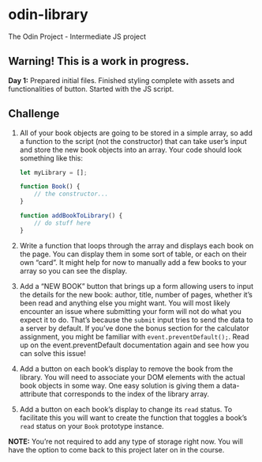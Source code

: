 # odin-library

The Odin Project - Intermediate JS project

## Warning! This is a work in progress.

**Day 1:** Prepared initial files. Finished styling complete with assets and functionalities of button. Started with the JS script.

## Challenge

1. All of your book objects are going to be stored in a simple array, so add a function to the script (not the constructor) that can take user’s input and store the new book objects into an array. Your code should look something like this:

    ```js
    let myLibrary = [];

    function Book() {
        // the constructor...
    }

    function addBookToLibrary() {
        // do stuff here
    }
    ```

2. Write a function that loops through the array and displays each book on the page. You can display them in some sort of table, or each on their own “card”. It might help for now to manually add a few books to your array so you can see the display.

3. Add a “NEW BOOK” button that brings up a form allowing users to input the details for the new book: author, title, number of pages, whether it’s been read and anything else you might want. You will most likely encounter an issue where submitting your form will not do what you expect it to do. That’s because the `submit` input tries to send the data to a server by default. If you’ve done the bonus section for the calculator assignment, you might be familiar with `event.preventDefault();`. Read up on the event.preventDefault documentation again and see how you can solve this issue!

4. Add a button on each book’s display to remove the book from the library. You will need to associate your DOM elements with the actual book objects in some way. One easy solution is giving them a data-attribute that corresponds to the index of the library array.

5. Add a button on each book’s display to change its `read` status. To facilitate this you will want to create the function that toggles a book’s `read` status on your `Book` prototype instance.

**NOTE:** You’re not required to add any type of storage right now. You will have the option to come back to this project later on in the course.
